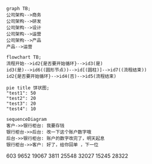 
```mermaid
graph TB;
公司架构-->商务
公司架构-->研发
公司架构-->设计
公司架构-->运营
公司架构-->产品
产品-->运营
```

```mermaid
flowchart TB;
流程开始-->id2{是否要开始循环}-->id3(是)
id3(是)-->id6((圆形节点))-->id[(圆柱)]-->id7((流程结束))
id2{是否要开始循环}-->id4(否)-->id5(流程结束)
```

```mermaid
pie title 饼状图;
"test1": 50
"test2": 20
"test3": 20
"test4": 10
```

```mermaid
sequenceDiagram 
客户->>银行柜台: 我要存钱  
银行柜台->>后台: 改一下这个账户数字哦  
后台->>银行柜台: 账户的数字改完了，明天起息  
银行柜台->>客户: 好了，给你回单 ，下一位
```

603
9652
19067
3811
25548
32027
15245
28322
